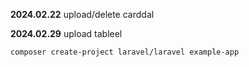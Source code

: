 **2024.02.22** upload/delete carddal

**2024.02.29** upload tableel

`composer create-project laravel/laravel example-app`

